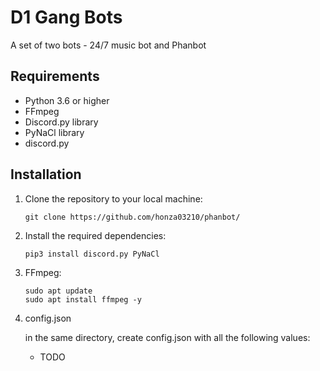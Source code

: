 # D1 Gang Bots

A set of two bots - 24/7 music bot and Phanbot

## Requirements

- Python 3.6 or higher
- FFmpeg
- Discord.py library
- PyNaCl library
- discord.py

## Installation

1. Clone the repository to your local machine:
   ```shell
   git clone https://github.com/honza03210/phanbot/
   ```

2. Install the required dependencies:
   ```shell
   pip3 install discord.py PyNaCl
   ```

3. FFmpeg:
   ```shell
   sudo apt update
   sudo apt install ffmpeg -y
   ```
3. config.json

   in the same directory, create config.json with all the following values:
   - TODO



